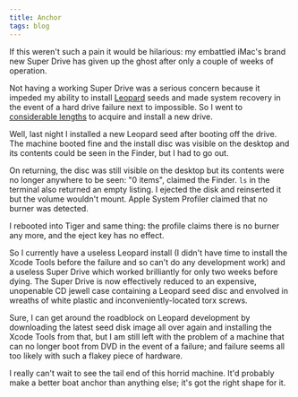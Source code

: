 ```yaml
---
title: Anchor
tags: blog
---
```


If this weren't such a pain it would be hilarious: my embattled iMac's brand new Super Drive has given up the ghost after only a couple of weeks of operation.

Not having a working Super Drive was a serious concern because it impeded my ability to install [Leopard](http://www.wincent.com/knowledge-base/Leopard) seeds and made system recovery in the event of a hard drive failure next to impossible. So I went to [considerable lengths](http://www.wincent.com/a/about/wincent/weblog/archives/2007/08/new_imac_superd.php) to acquire and install a new drive.

Well, last night I installed a new Leopard seed after booting off the drive. The machine booted fine and the install disc was visible on the desktop and its contents could be seen in the Finder, but I had to go out.

On returning, the disc was still visible on the desktop but its contents were no longer anywhere to be seen: "0 items", claimed the Finder. `ls` in the terminal also returned an empty listing. I ejected the disk and reinserted it but the volume wouldn't mount. Apple System Profiler claimed that no burner was detected.

I rebooted into Tiger and same thing: the profile claims there is no burner any more, and the eject key has no effect.

So I currently have a useless Leopard install (I didn't have time to install the Xcode Tools before the failure and so can't do any development work) and a useless Super Drive which worked brilliantly for only two weeks before dying. The Super Drive is now effectively reduced to an expensive, unopenable CD jewell case containing a Leopard seed disc and envolved in wreaths of white plastic and inconveniently-located torx screws.

Sure, I can get around the roadblock on Leopard development by downloading the latest seed disk image all over again and installing the Xcode Tools from that, but I am still left with the problem of a machine that can no longer boot from DVD in the event of a failure; and failure seems all too likely with such a flakey piece of hardware.

I really can't wait to see the tail end of this horrid machine. It'd probably make a better boat anchor than anything else; it's got the right shape for it.
